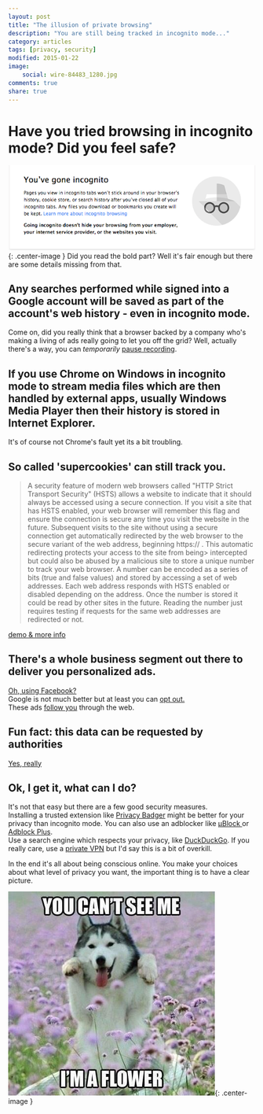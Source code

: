 ```yaml
---
layout: post
title: "The illusion of private browsing"
description: "You are still being tracked in incognito mode..."
category: articles
tags: [privacy, security]
modified: 2015-01-22
image:
    social: wire-84483_1280.jpg
comments: true
share: true
---
```


# Have you tried browsing in incognito mode? Did you feel safe?
![](/images/incognito-mode.png){: .center-image }
Did you read the bold part? Well it's fair enough but there are some details missing from that. 

## Any searches performed while signed into a Google account will be saved as part of the account's web history - even in incognito mode.
Come on, did you really think that a browser backed by a company who's making a living of ads really going to let you off the grid? Well, actually there's a way, you can _temporarily_ [pause recording](https://support.google.com/accounts/answer/465?rd=1).

## If you use Chrome on Windows in incognito mode to stream media files which are then handled by external apps, usually Windows Media Player then their history is stored in Internet Explorer.
It's of course not Chrome's fault yet its a bit troubling. 

## So called 'supercookies' can still track you.
>A security feature of modern web browsers called "HTTP Strict Transport Security" (HSTS) allows a website to indicate that it should always be accessed using a secure connection. If you visit a site that has HSTS enabled, your web browser will remember this flag and ensure the connection is secure any time you visit the website in the future. Subsequent visits to the site without using a secure connection get automatically redirected by the web browser to the secure variant of the web address, beginning https:// . 
This automatic redirecting protects your access to the site from being> intercepted but could also be abused by a malicious site to store a unique number to track your web browser. A number can be encoded as a series of bits (true and false values) and stored by accessing a set of web addresses. Each web address responds with HSTS enabled or disabled depending on the address. Once the number is stored it could be read by other sites in the future. Reading the number just requires testing if requests for the same web addresses are redirected or not.

[demo & more info](http://www.radicalresearch.co.uk/lab/hstssupercookies)

## There's a whole business segment out there to deliver you personalized ads.
[Oh, using Facebook?](https://www.eff.org/deeplinks/2013/04/disconcerting-details-how-facebook-teams-data-brokers-show-you-targeted-ads)  
Google is not much better but at least you can [opt out.](http://lifehacker.com/5171050/opt-out-of-googles-targeted-ads)  
These ads [follow you](http://techcrunch.com/2010/03/25/google-ads-follow/) through the web.

## Fun fact: this data can be requested by authorities
[Yes, really](https://www.google.com/transparencyreport/userdatarequests/)

## Ok, I get it, what can I do?
It's not that easy but there are a few good security measures.  
Installing a trusted extension like [Privacy Badger](https://www.eff.org/privacybadger) might be better for your privacy than incognito mode. 
You can also use an adblocker like [µBlock ](https://github.com/gorhill/uBlock) or [Adblock Plus](https://adblockplus.org/).  
Use a search engine which respects your privacy, like [DuckDuckGo](https://duckduckgo.com/).
If you really care, use a [private VPN](http://lifehacker.com/5935863/five-best-vpn-service-providers) but I'd say this is a bit of overkill. 

In the end it's all about being conscious online. You make your choices about what level of privacy you want, the important thing is to have a clear picture.

![](/images/you-cant-see-me-i-am-a-flower.jpg){: .center-image }